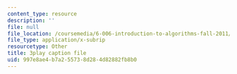 ```yaml
---
content_type: resource
description: ''
file: null
file_location: /coursemedia/6-006-introduction-to-algorithms-fall-2011/997e8ae4b7a255738d284d82882fb8b0_t5Wxk96QjUk.vtt
file_type: application/x-subrip
resourcetype: Other
title: 3play caption file
uid: 997e8ae4-b7a2-5573-8d28-4d82882fb8b0
---
```

